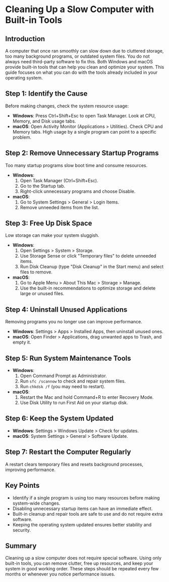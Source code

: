 # Cleaning Up a Slow Computer with Built-in Tools

## Introduction
A computer that once ran smoothly can slow down due to cluttered storage, too many background programs, or outdated system files. You do not always need third-party software to fix this. Both Windows and macOS provide built-in tools that can help you clean and optimize your system. This guide focuses on what you can do with the tools already included in your operating system.

## Step 1: Identify the Cause
Before making changes, check the system resource usage:
- **Windows**: Press Ctrl+Shift+Esc to open Task Manager. Look at CPU, Memory, and Disk usage tabs.
- **macOS**: Open Activity Monitor (Applications > Utilities). Check CPU and Memory tabs.
High usage by a single program can point to a specific problem.

## Step 2: Remove Unnecessary Startup Programs
Too many startup programs slow boot time and consume resources.
- **Windows**:
  1. Open Task Manager (Ctrl+Shift+Esc).
  2. Go to the Startup tab.
  3. Right-click unnecessary programs and choose Disable.
- **macOS**:
  1. Go to System Settings > General > Login Items.
  2. Remove unneeded items from the list.

## Step 3: Free Up Disk Space
Low storage can make your system sluggish.
- **Windows**:
  1. Open Settings > System > Storage.
  2. Use Storage Sense or click "Temporary files" to delete unneeded items.
  3. Run Disk Cleanup (type "Disk Cleanup" in the Start menu) and select files to remove.
- **macOS**:
  1. Go to Apple Menu > About This Mac > Storage > Manage.
  2. Use the built-in recommendations to optimize storage and delete large or unused files.

## Step 4: Uninstall Unused Applications
Removing programs you no longer use can improve performance.
- **Windows**: Settings > Apps > Installed Apps, then uninstall unused ones.
- **macOS**: Open Finder > Applications, drag unwanted apps to Trash, and empty it.

## Step 5: Run System Maintenance Tools
- **Windows**:
  1. Open Command Prompt as Administrator.
  2. Run `sfc /scannow` to check and repair system files.
  3. Run `chkdsk /f` (you may need to restart).
- **macOS**:
  1. Restart the Mac and hold Command+R to enter Recovery Mode.
  2. Use Disk Utility to run First Aid on your startup disk.

## Step 6: Keep the System Updated
- **Windows**: Settings > Windows Update > Check for updates.
- **macOS**: System Settings > General > Software Update.

## Step 7: Restart the Computer Regularly
A restart clears temporary files and resets background processes, improving performance.

## Key Points
- Identify if a single program is using too many resources before making system-wide changes.
- Disabling unnecessary startup items can have an immediate effect.
- Built-in cleanup and repair tools are safe to use and do not require extra software.
- Keeping the operating system updated ensures better stability and security.

## Summary
Cleaning up a slow computer does not require special software. Using only built-in tools, you can remove clutter, free up resources, and keep your system in good working order. These steps should be repeated every few months or whenever you notice performance issues.


